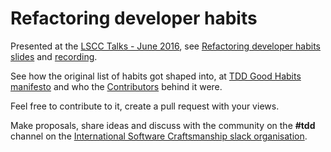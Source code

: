 # Refactoring developer habits

Presented at the [LSCC Talks - June 2016](http://www.meetup.com/london-software-craftsmanship/events/231798303/), see [Refactoring developer habits slides](http://www.slideshare.net/neomatrix369/refactoring-developer-habits-62785350) and [recording](https://skillsmatter.com/skillscasts/8388-refactoring-developer-habits).

See how the original list of habits got shaped into, at [TDD Good Habits manifesto](02-outcome-of-collation/tdd-manifesto/tdd-good-habits-manifesto.md) and who the [Contributors](02-outcome-of-collation/tdd-manifesto/contributors.md) behind it were.

Feel free to contribute to it, create a pull request with your views.

Make proposals, share ideas and discuss with the community on the **#tdd** channel on the [International Software Craftsmanship slack organisation](http://softwarecraftsmanship.slack.com).